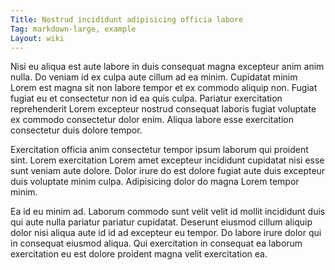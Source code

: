 ```yaml
---
Title: Nostrud incididunt adipisicing officia labore
Tag: markdown-large, example
Layout: wiki
---
```

Nisi eu aliqua est aute labore in duis consequat magna excepteur anim anim nulla. Do veniam id ex culpa aute cillum ad ea minim. Cupidatat minim Lorem est magna sit non labore tempor et ex commodo aliquip non. Fugiat fugiat eu et consectetur non id ea quis culpa. Pariatur exercitation reprehenderit Lorem excepteur nostrud consequat laboris fugiat voluptate ex commodo consectetur dolor enim. Aliqua labore esse exercitation consectetur duis dolore tempor.

Exercitation officia anim consectetur tempor ipsum laborum qui proident sint. Lorem exercitation Lorem amet excepteur incididunt cupidatat nisi esse sunt veniam aute dolore. Dolor irure do est dolore fugiat aute duis excepteur duis voluptate minim culpa. Adipisicing dolor do magna Lorem tempor minim.

Ea id eu minim ad. Laborum commodo sunt velit velit id mollit incididunt duis qui aute nulla pariatur pariatur cupidatat. Deserunt eiusmod cillum aliquip dolor nisi aliqua aute id id ad excepteur eu tempor. Do labore irure dolor qui in consequat eiusmod aliqua. Qui exercitation in consequat ea laborum exercitation eu est dolore proident magna velit exercitation ea.